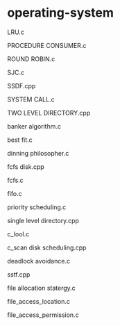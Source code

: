 # operating-system

LRU.c

PROCEDURE CONSUMER.c

ROUND ROBIN.c

SJC.c

SSDF.cpp

SYSTEM CALL.c

TWO LEVEL DIRECTORY.cpp

banker algorithm.c

best fit.c

dinning philosopher.c

fcfs disk.cpp

fcfs.c

fifo.c

priority scheduling.c

single level directory.cpp

c_lool.c

c_scan disk scheduling.cpp

deadlock avoidance.c

sstf.cpp

file allocation statergy.c

file_access_location.c

file_access_permission.c

